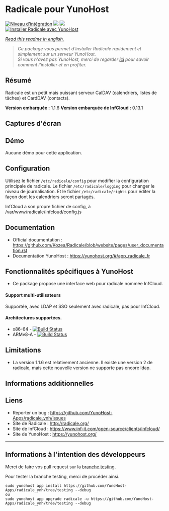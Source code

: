 # Radicale pour YunoHost

[![Niveau d'intégration](https://dash.yunohost.org/integration/radicale.svg)](https://dash.yunohost.org/appci/app/radicale) ![](https://ci-apps.yunohost.org/ci/badges/radicale.status.svg) ![](https://ci-apps.yunohost.org/ci/badges/radicale.maintain.svg)  
[![Installer Radicale avec YunoHost](https://install-app.yunohost.org/install-with-yunohost.svg)](https://install-app.yunohost.org/?app=radicale)

*[Read this readme in english.](./README.md)*

> *Ce package vous permet d'installer Radicale rapidement et simplement sur un serveur YunoHost.  
Si vous n'avez pas YunoHost, merci de regarder [ici](https://yunohost.org/#/install_fr) pour savoir comment l'installer et en profiter.*

## Résumé

Radicale est un petit mais puissant serveur CalDAV (calendriers, listes de tâches) et CardDAV (contacts).

**Version embarquée :** 1.1.6
**Version embarquée de InfCloud :** 0.13.1

## Captures d'écran

## Démo

Aucune démo pour cette application.

## Configuration

Utilisez le fichier `/etc/radicale/config` pour modifier la configuration principale de radicale.
Le fichier `/etc/radicale/logging` pour changer le niveau de journalisation.
Et le fichier `/etc/radicale/rights` pour éditer la façon dont les calendriers seront partagés.

InfCloud a son propre fichier de config, à /var/www/radicale/infcloud/config.js

## Documentation

 * Official documentation : https://github.com/Kozea/Radicale/blob/website/pages/user_documentation.rst
 * Documentation YunoHost : https://yunohost.org/#/app_radicale_fr

## Fonctionnalités spécifiques à YunoHost

* Ce package propose une interface web pour radicale nommée InfCloud.

#### Support multi-utilisateurs

Supportée, avec LDAP et SSO seulement avec radicale, pas pour InfCloud.

#### Architectures supportées.

* x86-64 - [![Build Status](https://ci-apps.yunohost.org/ci/logs/radicale%20%28Apps%29.svg)](https://ci-apps.yunohost.org/ci/apps/radicale/)
* ARMv8-A - [![Build Status](https://ci-apps-arm.yunohost.org/ci/logs/radicale%20%28Apps%29.svg)](https://ci-apps-arm.yunohost.org/ci/apps/radicale/)

## Limitations

* La version 1.1.6 est relativement ancienne. Il existe une version 2 de radicale, mais cette nouvelle version ne supporte pas encore ldap.

## Informations additionnelles

## Liens

 * Reporter un bug : https://github.com/YunoHost-Apps/radicale_ynh/issues
 * Site de Radicale : http://radicale.org/
 * Site de InfCloud : https://www.inf-it.com/open-source/clients/infcloud/
 * Site de YunoHost : https://yunohost.org/

---

## Informations à l'intention des développeurs

Merci de faire vos pull request sur la [branche testing](https://github.com/YunoHost-Apps/radicale_ynh/tree/testing).

Pour tester la branche testing, merci de procéder ainsi.
```
sudo yunohost app install https://github.com/YunoHost-Apps/radicale_ynh/tree/testing --debug
ou
sudo yunohost app upgrade radicale -u https://github.com/YunoHost-Apps/radicale_ynh/tree/testing --debug
```
